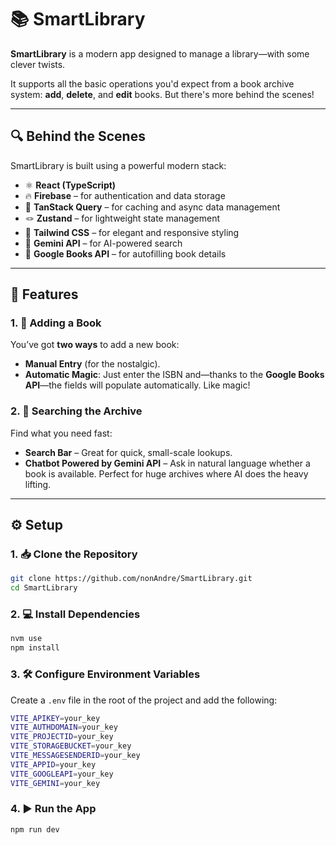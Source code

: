 # 📚 SmartLibrary

**SmartLibrary** is a modern app designed to manage a library—with some clever twists.

It supports all the basic operations you'd expect from a book archive system: **add**, **delete**, and **edit** books. But there's more behind the scenes!

---

## 🔍 Behind the Scenes

SmartLibrary is built using a powerful modern stack:

- ⚛️ **React (TypeScript)**
- 🔥 **Firebase** – for authentication and data storage
- 🧠 **TanStack Query** – for caching and async data management
- 🪢 **Zustand** – for lightweight state management
- 🎨 **Tailwind CSS** – for elegant and responsive styling
- 🤖 **Gemini API** – for AI-powered search
- 📘 **Google Books API** – for autofilling book details

---

## 🚀 Features

### 1. 📖 Adding a Book

You’ve got **two ways** to add a new book:

- **Manual Entry** (for the nostalgic).
- **Automatic Magic**: Just enter the ISBN and—thanks to the **Google Books API**—the fields will populate automatically. Like magic!

### 2. 🔎 Searching the Archive

Find what you need fast:

- **Search Bar** – Great for quick, small-scale lookups.
- **Chatbot Powered by Gemini API** – Ask in natural language whether a book is available. Perfect for huge archives where AI does the heavy lifting.

---

## ⚙️ Setup

### 1. 📥 Clone the Repository

```bash
git clone https://github.com/nonAndre/SmartLibrary.git
cd SmartLibrary
```

### 2. 💻 Install Dependencies

```bash
nvm use
npm install
```
### 3. 🛠️ Configure Environment Variables

Create a ```.env``` file in the root of the project and add the following:

```bash
VITE_APIKEY=your_key
VITE_AUTHDOMAIN=your_key
VITE_PROJECTID=your_key
VITE_STORAGEBUCKET=your_key
VITE_MESSAGESENDERID=your_key
VITE_APPID=your_key
VITE_GOOGLEAPI=your_key
VITE_GEMINI=your_key
```

### 4. ▶️ Run the App
```bash
npm run dev
```
